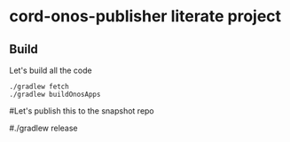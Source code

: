cord-onos-publisher literate project
====================================

Build
-----

Let's build all the code
    
    ./gradlew fetch
    ./gradlew buildOnosApps
    
#Let's publish this to the snapshot repo

#./gradlew release    
